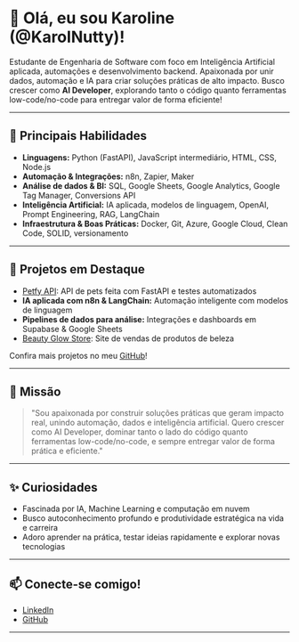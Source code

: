 # 👋 Olá, eu sou Karoline (@KarolNutty)!

Estudante de Engenharia de Software com foco em Inteligência Artificial aplicada, automações e desenvolvimento backend. Apaixonada por unir dados, automação e IA para criar soluções práticas de alto impacto. Busco crescer como **AI Developer**, explorando tanto o código quanto ferramentas low-code/no-code para entregar valor de forma eficiente!

---

## 🚀 Principais Habilidades

- **Linguagens:** Python (FastAPI), JavaScript intermediário, HTML, CSS, Node.js
- **Automação & Integrações:** n8n, Zapier, Maker
- **Análise de dados & BI:** SQL, Google Sheets, Google Analytics, Google Tag Manager, Conversions API
- **Inteligência Artificial:** IA aplicada, modelos de linguagem, OpenAI, Prompt Engineering, RAG, LangChain
- **Infraestrutura & Boas Práticas:** Docker, Git, Azure, Google Cloud, Clean Code, SOLID, versionamento

---

## 🌟 Projetos em Destaque

- [Petfy API](https://github.com/KarolNutty/Petfy-API): API de pets feita com FastAPI e testes automatizados
- **IA aplicada com n8n & LangChain:** Automação inteligente com modelos de linguagem
- **Pipelines de dados para análise:** Integrações e dashboards em Supabase & Google Sheets
- [Beauty Glow Store](https://github.com/KarolNutty/Beauty-Glow): Site de vendas de produtos de beleza

Confira mais projetos no meu [GitHub](https://github.com/KarolNutty)!

---

## 🎯 Missão

> "Sou apaixonada por construir soluções práticas que geram impacto real, unindo automação, dados e inteligência artificial. Quero crescer como AI Developer, dominar tanto o lado do código quanto ferramentas low-code/no-code, e sempre entregar valor de forma prática e eficiente."

---

## ✨ Curiosidades

- Fascinada por IA, Machine Learning e computação em nuvem
- Busco autoconhecimento profundo e produtividade estratégica na vida e carreira
- Adoro aprender na prática, testar ideias rapidamente e explorar novas tecnologias

---

## 📫 Conecte-se comigo!

- [LinkedIn](https://www.linkedin.com/in/karoline-silva-8070a634b/)
- [GitHub](https://github.com/KarolNutty)

---

<!-- Obrigada por visitar meu perfil! 🚀✨ -->

